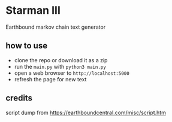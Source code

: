 # Starman III
Earthbound markov chain text generator

## how to use
- clone the repo or download it as a zip
- run the `main.py` with `python3 main.py`
- open a web browser to `http://localhost:5000`
- refresh the page for new text

## credits
script dump from https://earthboundcentral.com/misc/script.htm